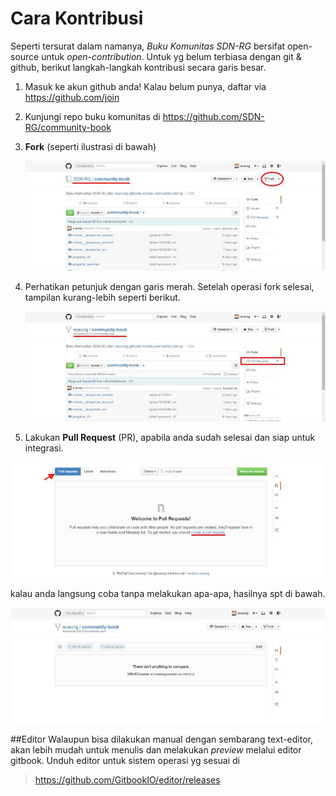 # Cara Kontribusi

Seperti tersurat dalam namanya, *Buku Komunitas SDN-RG* bersifat open-source untuk *open-contribution*. Untuk yg belum terbiasa dengan git & github, berikut langkah-langkah kontribusi secara garis besar.

1. Masuk ke akun github anda! Kalau belum punya, daftar via https://github.com/join
2. Kunjungi repo buku komunitas di
   https://github.com/SDN-RG/community-book
3. **Fork** (seperti ilustrasi di bawah)

   ![p01](./assets/p01.jpg)

4. Perhatikan petunjuk dengan garis merah. Setelah operasi fork selesai, tampilan kurang-lebih seperti berikut.

   ![p02](./assets/p02.jpg)

5. Lakukan **Pull Request** (PR), apabila anda sudah selesai dan siap untuk integrasi.

  ![p03](./assets/p03.jpg)

  kalau anda langsung coba tanpa melakukan apa-apa, hasilnya spt di bawah.

  ![p04](./assets/p04.jpg)

##Editor
Walaupun bisa dilakukan manual dengan sembarang text-editor, akan lebih mudah untuk menulis dan melakukan *preview* melalui editor gitbook. Unduh editor untuk sistem operasi yg sesuai di

> https://github.com/GitbookIO/editor/releases
